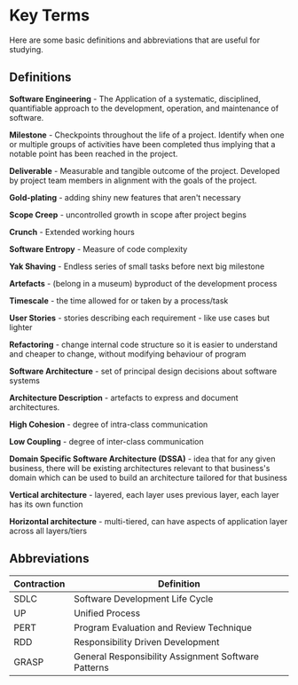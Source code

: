 # Key Terms
Here are some basic definitions and abbreviations that are useful for studying.
## Definitions
**Software Engineering** - The Application of a systematic, disciplined, quantifiable approach to the development, operation, and maintenance of software.

**Milestone** - Checkpoints throughout the life of a project. Identify when one or multiple groups of activities have been completed thus implying that a notable point has been reached in the project.

**Deliverable** - Measurable and tangible outcome of the project. Developed by project team members in alignment with the goals of the project.

**Gold-plating** - adding shiny new features that aren't necessary 

**Scope Creep** - uncontrolled growth in scope after project begins

**Crunch** - Extended working hours

**Software Entropy** - Measure of code complexity

**Yak Shaving** - Endless series of small tasks before next big milestone

**Artefacts** - (belong in a museum) byproduct of the development process

**Timescale** - the time allowed for or taken by a process/task

**User Stories** - stories describing each requirement - like use cases but lighter

**Refactoring** - change internal code structure so it is easier to understand and cheaper to change, without modifying behaviour of program

**Software Architecture** - set of principal design decisions about software systems

**Architecture Description** - artefacts to express and document architectures.

**High Cohesion** - degree of intra-class communication

**Low Coupling** - degree of inter-class communication

**Domain Specific Software Architecture (DSSA)** - idea that for any given business, there will be existing architectures relevant to that business's domain which can be used to build an architecture tailored for that business

**Vertical architecture** - layered, each layer uses previous layer, each layer has its own function

**Horizontal architecture** - multi-tiered, can have aspects of application layer across all layers/tiers

## Abbreviations

| Contraction | Definition |
|---|---|
|SDLC|Software Development Life Cycle|
|UP|Unified Process|
|PERT|Program Evaluation and Review Technique|
|RDD|Responsibility Driven Development|
|GRASP|General Responsibility Assignment Software Patterns|